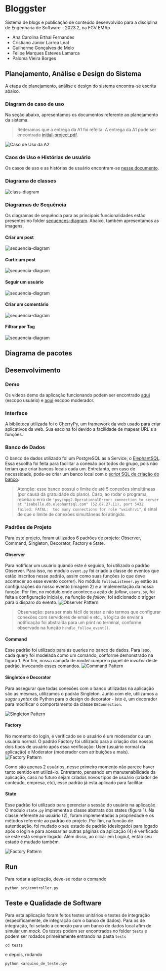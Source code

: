 # Bloggster
Sistema de blogs e publicação de conteúdo desenvolvido para a disciplina de Engenharia de Software - 2023.2, na FGV EMAp

- Ana Carolina Erthal Fernandes 
- Cristiano Júnior Larrea Leal
- Guilherme Gonçalves de Melo
- Felipe Marques Esteves Lamarca
- Paloma Vieira Borges

## Planejamento, Análise e Design do Sistema

A etapa de planejamento, análise e design do sistema encontra-se escrita abaixo.

### Diagram de caso de uso

Na seção abaixo, apresentamos os documentos referente ao planejamento da sistema. 
> Reiteramos que a entrega da A1 foi refeita. A entrega da A1 pode ser encontrada [initial-project.pdf](initial-project.pdf).

![Caso de Uso da A2](./docs/use-cases/case-use-a1.jpeg)

### Caos de Uso e Histórias de usuário

Os casos de uso e as histórias de usuário encontram-se [nesse documento](docs/planejamento-sistema.pdf).

### Diagrama de classes
![class-diagram](./docs/class-diagram.jpeg)

### Diagramas de Sequência

Os diagramas de sequência para as principais funcionalidades estão presentes no folder [sequences-diagram](./docs/sequences-diagram/). Abaixo, também apresentamos as imagens.

#### Criar um post
![sequencia-diagram](./docs/sequences-diagram/create_new_post.png)

#### Curtir um post
![sequencia-diagram](./docs/sequences-diagram/like_post.png)

#### Seguir um usuário
![sequencia-diagram](./docs/sequences-diagram/follow_user.png)

#### Criar um comentário
![sequencia-diagram](./docs/sequences-diagram/create_new_comment.png)

#### Filtrar por Tag
![sequencia-diagram](./docs/sequences-diagram/filter_by_tag.png)

## Diagrama de pacotes

## Desenvolvimento

### Demo
Os vídeos demo da aplicação funcionando podem ser encontrado [aqui](url_para_o_video_usuario) (escopo usuário) e [aqui](url_para_o_video_usuario_2) escopo moderador.

### Interface
A biblioteca utilizada foi o [CherryPy](https://docs.cherrypy.dev/en/latest/), um framework da web usado para criar aplicativos da web. Sua escolha foi devido a facilidade de mapear URL`s a funções.

### Banco de Dados
O banco de dados utilizado foi um PostgreSQL as a Service, o [ElephantSQL](https://www.elephantsql.com/). Essa escolha foi feita para facilitar a conexão por todos do grupo, pois não teriam que criar bancos locais cada um. Entretanto, em caso de necessidade, pode-se criar um banco local com o [script SQL de criação do banco](./docs/create_database.sql).

> Atenção: esse banco possui o limite de até 5 conexões simultâneas (por causa da gratuidade do plano). Caso, ao rodar o programa, receba o erro de  `'psycopg2.OperationalError: connection to server at "isabelle.db.elephantsql.com" (52.67.27.11), port 5432 failed: FATAL:  too many connections for role "wxishrvi"`, é sinal de que o limite de conexões simultâneas foi atingido.

### Padrões de Projeto
Para este projeto, foram utilizados 6 padrões de projeto: Observer, Command, Singleton, Decorator, Factory e State.

#### Observer
Para notificar um usuário quando este é seguido, foi utilizado o padrão Observer. Para isso, no módulo `event.py` foi criado a classe de eventos que estão inscritos nesse padrão, assim como suas funções (o que deve acontecer ao esse evento ocorrer). No módulo `followListener.py` estão as configurações do nosso evento (imagem 2) e a implementação da nossa função. Por fim, no módulo onde acontece a ação de *follow*, `users.py`, foi feita a configuração inicial e, na função de *follow*, foi adicionado o trigger para o disparo do evento.
![Observer Pattern](./docs/observer.png)

> Observação: para ser mais fácil de testar e não termos que configurar conexões com servidores de email e etc., a lógica de enviar a notificação foi abstraída para um print no terminal, conforme observado na função `handle_follow_event()`.

#### Command
Esse padrão foi utilizado para as queries no banco de dados. Para isso, cada query foi modelada como um comando, conforme demonstrado na figura 1. Por fim, nossa camada de *model* cumpre o papel de *invoker* deste padrão, invocando esses comandos. 
![Command Pattern](./docs/command.png)


#### Singleton e Decorator
Para assegurar que todas conexões com o banco utilizadas na aplicação são as mesmas, utilizamos o padrão Singleton. Junto com ele, utilizamos a *sugar syntax* do Python para o design do decorator - isto é, um decorador para modificar o comportamento da classe `DBConnection`.

![Singleton Pattern](./docs/singleton_decorator.png)

#### Factory
No momento do login, é verificado se o usuário é um moderador ou um usuário normal. O padrão Factory foi utilizado para a criação dos nossos dois tipos de usuário após essa verificação: User (usuário normal da aplicação) e Moderator (moderador com atribuições a mais). 
![Factory Pattern](./docs/factory.png)

Como são apenas 2 usuários, nesse primeiro momento não parece haver tanto sentido em utilizá-lo. Entretanto, pensando em manutenabilidade da aplicação, caso no futuro sejam criados novos tipos de usuário (criador de conteúdo, empresa, etc), esse padrão já esta aplicado para facilitar.

#### State
Esse padrão foi utilizado para gerenciar a sessão do usuário na aplicação. O modulo `state.py` implementa a classe abstrata dos states (figura 1).  Na classe referente ao usuário (2), foram implementadas a propriedade e os métodos referente ao padrão do projeto. Por fim, na funcão de autenticação, foi mudado o seu estado de padrão (deslogado) para logado após o login e para acessar as outras páginas da aplicação (4) é verificado se este está sempre logado. Além disso, ao clicar em Logout, então seu estado é mudado também.

![Factory Pattern](./docs/state.png)

## Run
Para rodar a aplicação, deve-se rodar o comando
```
python src/controller.py
```


## Teste e Qualidade de Software

Para esta aplicação foram feitos testes unitários e testes de integração (especificamente, de integração com o banco de dados).
Para os de integração, foi setado a conexão para um banco de dados local afim de simular um *mock*.
Os testes podem ser encontrados no folder `tests` e podem ser rodados primeiramente entrando na pasta `tests`
```
cd tests
```
e depois, rodando
```
python <arquivo_de_teste.py>
```